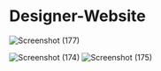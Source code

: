 # Designer-Website
![Screenshot (177)](https://user-images.githubusercontent.com/92291965/153743737-ed1be819-492f-4b2b-bbcf-c8026f61471c.png)

![Screenshot (174)](https://user-images.githubusercontent.com/92291965/153743624-9cc16f75-75f3-4eab-a761-a7a812ce87be.png)   ![Screenshot (175)](https://user-images.githubusercontent.com/92291965/153743649-8fa7d7b4-1fbe-408c-b864-7c15edf9b2d8.png)

